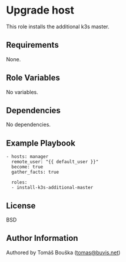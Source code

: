 Upgrade host
============

This role installs the additional k3s master.

Requirements
------------

None.

Role Variables
--------------

No variables.

Dependencies
------------

No dependencies.

Example Playbook
----------------

```
- hosts: manager
  remote_user: "{{ default_user }}"
  become: true
  gather_facts: true

  roles:
  - install-k3s-additional-master
```

License
-------

BSD

Author Information
------------------

Authored by Tomáš Bouška (tomas@buvis.net)
